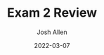 ---
author: Josh Allen
date: "2022-03-07"
date_end: "2022-03-11"
draft: false
event: Pols 1101
featured: 
layout: single
links:
- icon: door-open
  icon_pack: fas
  name: Slides
  url: "slides/Exam-2-Review/exam-2.html"
show_post_time: false
title: Exam 2 Review
---